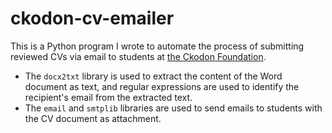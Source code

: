 # ckodon-cv-emailer
This is a Python program I wrote to automate the process of submitting reviewed CVs via email to students at [the Ckodon Foundation](https://www.ckodon.com/ckodon-foundation).

 - The `docx2txt` library is used to extract the content of the Word document as text, and regular expressions are 
   used to identify the recipient's email from the extracted text.
 - The `email` and `smtplib` libraries are used to send emails to students with the CV document as attachment.
